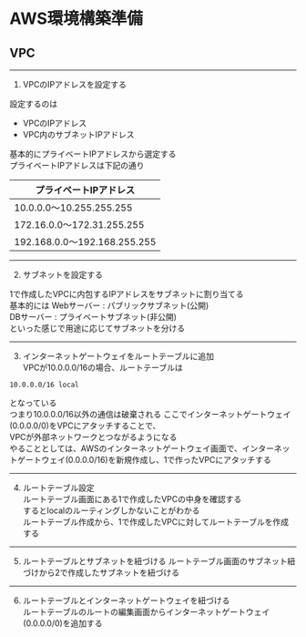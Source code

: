# AWS環境構築準備

## VPC
***
1. VPCのIPアドレスを設定する

設定するのは  
* VPCのIPアドレス
* VPC内のサブネットIPアドレス

基本的にプライベートIPアドレスから選定する  
プライベートIPアドレスは下記の通り

|  プライベートIPアドレス  |
| ---- |
|  10.0.0.0〜10.255.255.255  |
|  172.16.0.0〜172.31.255.255  |
|  192.168.0.0〜192.168.255.255  |
***
2. サブネットを設定する

1で作成したVPCに内包するIPアドレスをサブネットに割り当てる  
基本的には
Webサーバー : パブリックサブネット(公開)  
DBサーバー  : プライベートサブネット(非公開)  
といった感じで用途に応じてサブネットを分ける
***
3. インターネットゲートウェイをルートテーブルに追加  
VPCが10.0.0.0/16の場合、ルートテーブルは
```
10.0.0.0/16 local
```
となっている  
つまり10.0.0.0/16以外の通信は破棄される
ここでインターネットゲートウェイ(0.0.0.0/0)をVPCにアタッチすることで、  
VPCが外部ネットワークとつながるようになる  
やることとしては、AWSのインターネットゲートウェイ画面で、インターネットゲートウェイ(0.0.0.0/16)を新規作成し、1で作ったVPCにアタッチする  
***
4. ルートテーブル設定  
ルートテーブル画面にある1で作成したVPCの中身を確認する  
するとlocalのルーティングしかないことがわかる  
ルートテーブル作成から、1で作成したVPCに対してルートテーブルを作成する
***
5. ルートテーブルとサブネットを紐づける
ルートテーブル画面のサブネット紐づけから2で作成したサブネットを紐づける
***
6. ルートテーブルとインターネットゲートウェイを紐づける  
ルートテーブルのルートの編集画面からインターネットゲートウェイ(0.0.0.0/0)を追加する
